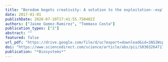 ```yaml
---
title: "Boredom begets creativity: A solution to the exploitation--exploration trade-off in predictive coding"
date: 2017-01-01
publishDate: 2020-07-10T17:41:55.750402Z
authors: ["Jaime Gomez-Ramirez", "Tommaso Costa"]
publication_types: ["2"]
abstract: ""
featured: false
url_pdf: "https://drive.google.com/file/d/uc?export=download&id=1NS2WspBxCuoXoXkE2nnut5VgyjZ1O2gJ"
doi: "https://www.sciencedirect.com/science/article/abs/pii/S0303264717301107"
publication: "*Biosystems*"
---
```



